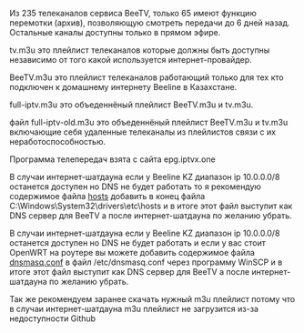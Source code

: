 Из 235 телеканалов сервиса BeeTV, только 65 имеют функцию перемотки (архив), позволяющую смотреть передачи до 6 дней назад. Остальные каналы доступны только в прямом эфире.

tv.m3u это плейлист телеканалов которые должны быть доступны независимо от того какой используется интернет-провайдер.

BeeTV.m3u это плейлист телеканалов работающий только для тех кто подключен к домашнему интернету Beeline в Казахстане.

full-iptv.m3u это объеденнёный плейлист BeeTV.m3u и tv.m3u.

файл full-iptv-old.m3u это объеденнёный плейлист BeeTV.m3u и tv.m3u включающие себя удаленные телеканалы из плейлистов связи с их неработоспособностью.

Программа телепередач взята с сайта epg.iptvx.one

В случаи интернет-шатдауна если у Beeline KZ диапазон ip 10.0.0.0/8 останется доступен но DNS не будет работать то я рекомендую содержимое файла [hosts](https://github.com/Monoloshka/iptv/raw/refs/heads/main/hosts) добавить в конец файла C:\Windows\System32\drivers\etc\hosts и в итоге этот файл выступит как DNS сервер для BeeTV а после интернет-шатдауна по желанию убрать.

В случаи интернет-шатдауна если у Beeline KZ диапазон ip 10.0.0.0/8 останется доступен но DNS не будет работать и если у вас стоит OpenWRT на роутере вы можете добавить содержимое файла [dnsmasq.conf](https://raw.githubusercontent.com/Monoloshka/iptv/refs/heads/main/dnsmasq.conf) в файл /etc/dnsmasq.conf через программу WinSCP и в итоге этот файл выступит как DNS сервер для BeeTV а после интернет-шатдауна по желанию убрать.

Так же рекомендуем заранее скачать нужный m3u плейлист потому что в случаи интернет-шатдауна m3u плейлист не загрузится из-за недоступности Github
